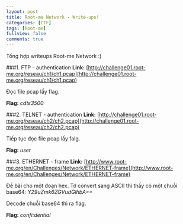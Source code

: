 ```yaml
---
layout: post
title: Root-me Network - Write-ups!
categories: [CTF]
tags: [Root-me]
fullview: false
comments: true
---
```


Tổng hợp writeups Root-me Network :)

###1. FTP - authentication
**Link:** [http://challenge01.root-me.org/reseau/ch1/ch1.pcap](http://challenge01.root-me.org/reseau/ch1/ch1.pcap)

Đọc file pcap lấy flag.

**Flag:** _cdts3500_

###2. TELNET - authentication
**Link:** [http://challenge01.root-me.org/reseau/ch2/ch2.pcap](http://challenge01.root-me.org/reseau/ch2/ch2.pcap)

Tiếp tục đọc file pcap lấy falg.

**Flag:** _user_

###3. ETHERNET - frame
**Link:** [http://www.root-me.org/en/Challenges/Network/ETHERNET-frame](http://www.root-me.org/en/Challenges/Network/ETHERNET-frame)

Đề bài cho một đoạn hex. Tớ convert sang ASCII thì thấy có một chuỗi base64: _Y29uZmk6ZGVudGlhbA==_

Decode chuỗi base64 thì ra flag.

**Flag:** _confi:dential_

